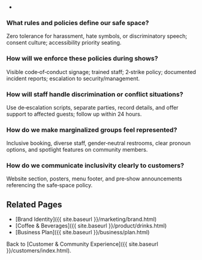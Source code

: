 -

### What rules and policies define our safe space?
Zero tolerance for harassment, hate symbols, or discriminatory speech; consent culture; accessibility priority seating.

### How will we enforce these policies during shows?
Visible code‑of‑conduct signage; trained staff; 2‑strike policy; documented incident reports; escalation to security/management.

### How will staff handle discrimination or conflict situations?
Use de‑escalation scripts, separate parties, record details, and offer support to affected guests; follow up within 24 hours.

### How do we make marginalized groups feel represented?
Inclusive booking, diverse staff, gender‑neutral restrooms, clear pronoun options, and spotlight features on community members.

### How do we communicate inclusivity clearly to customers?
Website section, posters, menu footer, and pre‑show announcements referencing the safe‑space policy.

## Related Pages
- [Brand Identity]({{ site.baseurl }}/marketing/brand.html)
- [Coffee & Beverages]({{ site.baseurl }}/product/drinks.html)
- [Business Plan]({{ site.baseurl }}/business/plan.html)

Back to [Customer & Community Experience]({{ site.baseurl }}/customers/index.html).
